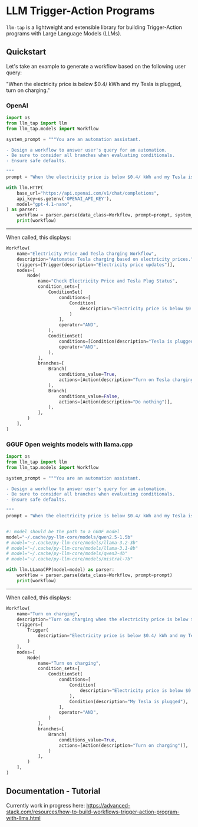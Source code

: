 # LLM Trigger-Action Programs

`llm-tap` is a lightweight and extensible library for building Trigger-Action programs with Large Language Models (LLMs).

## Quickstart

Let's take an example to generate a workflow based on the following user query:

"When the electricity price is below $0.4/ kWh and my Tesla is plugged, turn on charging."

### OpenAI

```python
import os
from llm_tap import llm
from llm_tap.models import Workflow

system_prompt = """You are an automation assistant.

- Design a workflow to answer user's query for an automation.
- Be sure to consider all branches when evaluating conditionals.
- Ensure safe defaults.

"""
prompt = "When the electricity price is below $0.4/ kWh and my Tesla is plugged, turn on charging."

with llm.HTTP(
    base_url="https://api.openai.com/v1/chat/completions",
    api_key=os.getenv('OPENAI_API_KEY'),
    model="gpt-4.1-nano",
) as parser:
    workflow = parser.parse(data_class=Workflow, prompt=prompt, system_prompt=system_prompt)
    print(workflow)
```

----

When called, this displays:
```python
Workflow(
    name="Electricity Price and Tesla Charging Workflow",
    description="Automates Tesla charging based on electricity prices.",
    triggers=[Trigger(description="Electricity price updates")],
    nodes=[
        Node(
            name="Check Electricity Price and Tesla Plug Status",
            condition_sets=[
                ConditionSet(
                    conditions=[
                        Condition(
                            description="Electricity price is below $0.4/kWh"
                        )
                    ],
                    operator="AND",
                ),
                ConditionSet(
                    conditions=[Condition(description="Tesla is plugged in")],
                    operator="AND",
                ),
            ],
            branches=[
                Branch(
                    conditions_value=True,
                    actions=[Action(description="Turn on Tesla charging")],
                ),
                Branch(
                    conditions_value=False,
                    actions=[Action(description="Do nothing")],
                ),
            ],
        )
    ],
)

```

### GGUF Open weights models with llama.cpp

```python
import os
from llm_tap import llm
from llm_tap.models import Workflow

system_prompt = """You are an automation assistant.

- Design a workflow to answer user's query for an automation.
- Be sure to consider all branches when evaluating conditionals.
- Ensure safe defaults.

"""
prompt = "When the electricity price is below $0.4/ kWh and my Tesla is plugged, turn on charging."


#: model should be the path to a GGUF model
model="~/.cache/py-llm-core/models/qwen2.5-1.5b"
# model="~/.cache/py-llm-core/models/llama-3.2-3b"
# model="~/.cache/py-llm-core/models/llama-3.1-8b"
# model="~/.cache/py-llm-core/models/qwen3-4b"
# model="~/.cache/py-llm-core/models/mistral-7b"

with llm.LLamaCPP(model=model) as parser:
    workflow = parser.parse(data_class=Workflow, prompt=prompt)
    print(workflow)
```

----

When called, this displays:
```python
Workflow(
    name="Turn on charging",
    description="Turn on charging when the electricity price is below $0.4/ kWh and my Tesla is plugged.",
    triggers=[
        Trigger(
            description="Electricity price is below $0.4/ kWh and my Tesla is plugged."
        )
    ],
    nodes=[
        Node(
            name="Turn on charging",
            condition_sets=[
                ConditionSet(
                    conditions=[
                        Condition(
                            description="Electricity price is below $0.4/ kWh"
                        ),
                        Condition(description="My Tesla is plugged"),
                    ],
                    operator="AND",
                )
            ],
            branches=[
                Branch(
                    conditions_value=True,
                    actions=[Action(description="Turn on charging")],
                )
            ],
        )
    ],
)

```

## Documentation - Tutorial

Currently work in progress here: https://advanced-stack.com/resources/how-to-build-workflows-trigger-action-program-with-llms.html
